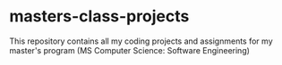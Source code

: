 # masters-class-projects
This repository contains all my coding projects and assignments for my master's program (MS Computer Science: Software Engineering)
